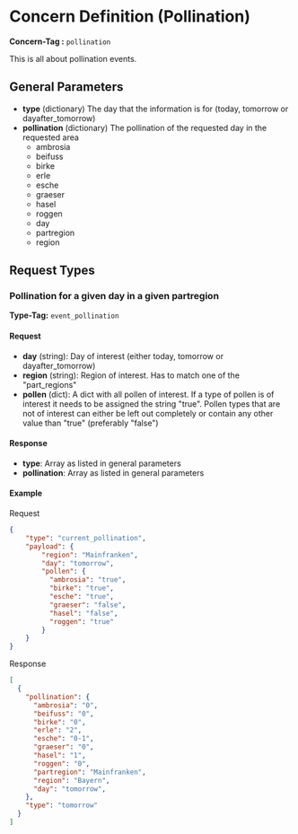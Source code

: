 # Concern Definition (Pollination)

**Concern-Tag :** `pollination`

This is all about pollination events.

## General Parameters

* **type** (dictionary) The day that the information is for (today, tomorrow or dayafter_tomorrow)
* **pollination** (dictionary) The pollination of the requested day in the requested area
    - ambrosia
    - beifuss
    - birke
    - erle
    - esche
    - graeser
    - hasel
    - roggen
    - day
    - partregion
    - region

## Request Types

### Pollination for a given day in a given partregion 

**Type-Tag:** `event_pollination`

#### Request

- **day** (string): Day of interest (either today, tomorrow or dayafter_tomorrow)
- **region** (string): Region of interest. Has to match one of the "part_regions"
- **pollen** (dict): A dict with all pollen of interest. If a type of pollen is of interest it needs to be assigned the string "true". Pollen types that are not of interest can either be left out completely or contain any other value than "true" (preferably "false")

#### Response

- **type**: Array as listed in general parameters
- **pollination**: Array as listed in general parameters

#### Example

Request

```json
{
    "type": "current_pollination",
    "payload": {
        "region": "Mainfranken",
        "day": "tomorrow",
        "pollen": {
          "ambrosia": "true",
          "birke": "true",
          "esche": "true",
          "graeser": "false",
          "hasel": "false",
          "roggen": "true"
        }
    }
}
```

Response

```json
[
  {
    "pollination": {
      "ambrosia": "0",
      "beifuss": "0",
      "birke": "0",
      "erle": "2",
      "esche": "0-1",
      "graeser": "0",
      "hasel": "1",
      "roggen": "0",
      "partregion": "Mainfranken",
      "region": "Bayern",
      "day": "tomorrow",
    },
    "type": "tomorrow"
  }
]
```




